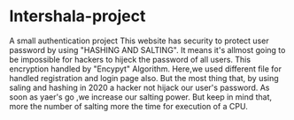 # Intershala-project
A small authentication project
This website has security to protect user password by using "HASHING AND SALTING". It means it's allmost going to be impossible for hackers to hijeck the password of all users. This encryption handled by "Encypyt" Algorithm. Here,we used different file for handled registration and login page also. But the most thing that, by using saling and hashing in 2020 a hacker not hijack our user's password. As soon as yaer's go ,we increase our salting power. But keep in mind that, more the number of salting more the time for execution of a CPU.
